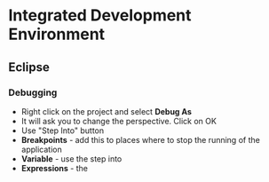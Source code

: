 # Integrated Development Environment

## Eclipse
### Debugging
* Right click on the project and select **Debug As**
* It will ask you to change the perspective. Click on OK
* Use "Step Into" button 
* **Breakpoints** - add this to places where to stop the running of the application
* **Variable** - use the step into
* **Expressions** - the
